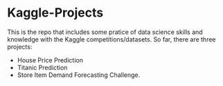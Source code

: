 # Kaggle-Projects

This is the repo that includes some pratice of data science skills and knowledge with the Kaggle competitions/datasets.
So far, there are three projects:
  - House Price Prediction
  - Titanic Prediction
  - Store Item Demand Forecasting Challenge.

